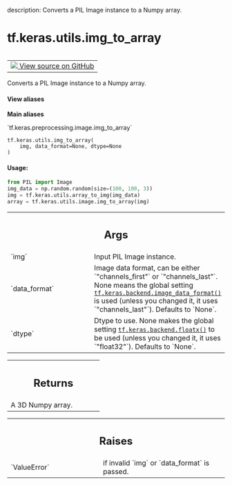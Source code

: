 description: Converts a PIL Image instance to a Numpy array.

<div itemscope itemtype="http://developers.google.com/ReferenceObject">
<meta itemprop="name" content="tf.keras.utils.img_to_array" />
<meta itemprop="path" content="Stable" />
</div>

# tf.keras.utils.img_to_array

<!-- Insert buttons and diff -->

<table class="tfo-notebook-buttons tfo-api nocontent" align="left">
<td>
  <a target="_blank" href="https://github.com/keras-team/keras/tree/v2.15.0/keras/utils/image_utils.py#L282-L335">
    <img src="https://www.tensorflow.org/images/GitHub-Mark-32px.png" />
    View source on GitHub
  </a>
</td>
</table>



Converts a PIL Image instance to a Numpy array.


<section class="expandable">
  <h4 class="showalways">View aliases</h4>
  <p>
<b>Main aliases</b>
<p>`tf.keras.preprocessing.image.img_to_array`</p>
</p>
</section>

<pre class="devsite-click-to-copy prettyprint lang-py tfo-signature-link">
<code>tf.keras.utils.img_to_array(
    img, data_format=None, dtype=None
)
</code></pre>



<!-- Placeholder for "Used in" -->


#### Usage:



```python
from PIL import Image
img_data = np.random.random(size=(100, 100, 3))
img = tf.keras.utils.array_to_img(img_data)
array = tf.keras.utils.image.img_to_array(img)
```


<!-- Tabular view -->
 <table class="responsive fixed orange">
<colgroup><col width="214px"><col></colgroup>
<tr><th colspan="2"><h2 class="add-link">Args</h2></th></tr>

<tr>
<td>
`img`<a id="img"></a>
</td>
<td>
Input PIL Image instance.
</td>
</tr><tr>
<td>
`data_format`<a id="data_format"></a>
</td>
<td>
Image data format, can be either `"channels_first"` or
`"channels_last"`. None means the global
setting <a href="../../../tf/keras/backend/image_data_format.md"><code>tf.keras.backend.image_data_format()</code></a> is used (unless you
changed it, it uses `"channels_last"`). Defaults to `None`.
</td>
</tr><tr>
<td>
`dtype`<a id="dtype"></a>
</td>
<td>
Dtype to use. None makes the global setting
<a href="../../../tf/keras/backend/floatx.md"><code>tf.keras.backend.floatx()</code></a> to be used (unless you changed it, it
uses `"float32"`). Defaults to `None`.
</td>
</tr>
</table>



<!-- Tabular view -->
 <table class="responsive fixed orange">
<colgroup><col width="214px"><col></colgroup>
<tr><th colspan="2"><h2 class="add-link">Returns</h2></th></tr>
<tr class="alt">
<td colspan="2">
A 3D Numpy array.
</td>
</tr>

</table>



<!-- Tabular view -->
 <table class="responsive fixed orange">
<colgroup><col width="214px"><col></colgroup>
<tr><th colspan="2"><h2 class="add-link">Raises</h2></th></tr>

<tr>
<td>
`ValueError`<a id="ValueError"></a>
</td>
<td>
if invalid `img` or `data_format` is passed.
</td>
</tr>
</table>

